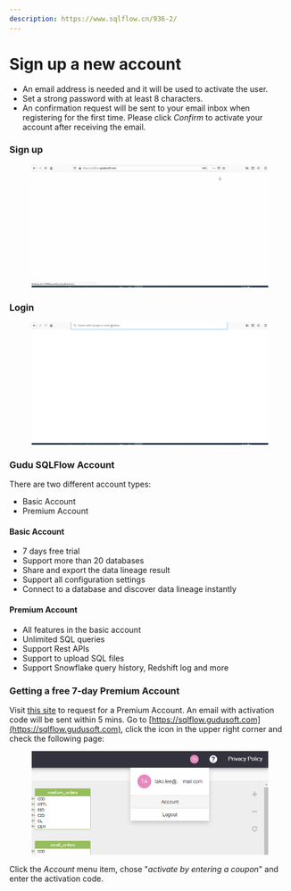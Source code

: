 ```yaml
---
description: https://www.sqlflow.cn/936-2/
---
```


# Sign up a new account

* An email address is needed and it will be used to activate the user.
* Set a strong password with at least 8 characters.&#x20;
* An confirmation request will be sent to your email inbox when registering for the first time. Please click _Confirm_ to activate your account after receiving the email.

### Sign up

<figure><img src="../../.gitbook/assets/sqlflow-register-sign-up.gif" alt=""><figcaption></figcaption></figure>

### Login

<figure><img src="../../.gitbook/assets/sqlflow-register-login.gif" alt=""><figcaption></figcaption></figure>

### Gudu SQLFlow Account

There are two different account types:

* Basic Account
* Premium Account

#### Basic Account

* 7 days free trial
* Support more than 20 databases
* Share and export the data lineage result
* Support all configuration settings
* Connect to a database and discover data lineage instantly

#### Premium Account

* All features in the basic account
* Unlimited SQL queries
* Support Rest APIs
* Support to upload SQL files
* Support Snowflake query history, Redshift log and more

### Getting a free 7-day Premium Account

Visit [this site](https://www.gudusoft.com/request-a-premium-account/) to request for a Premium Account. An email with activation code will be sent within 5 mins. Go to [https://sqlflow.gudusoft.com](https://sqlflow.gudusoft.com), click the icon in the upper right corner and check the following page:

<figure><img src="../../.gitbook/assets/sqlflow-userid-secret-step1.png" alt=""><figcaption></figcaption></figure>

Click the _Account_ menu item, chose "_activate by entering a coupon_" and enter the activation code.
